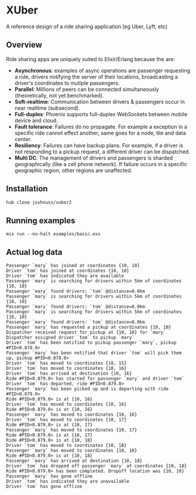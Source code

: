 # XUber

A reference design of a ride sharing application (eg Uber, Lyft, etc)

## Overview

Ride sharing apps are uniquely suited to Elixir/Erlang because the are:

- **Asynchronous**: examples of async operations are passenger requesting a ride, drivers notifying the server of their locations, broadcasting a driver's coordinates to mutiple passengers.
- **Parallel**: Millions of peers can be connected simultaneously (theoretically, not yet benchmarked).
- **Soft-realtime**: Communication between drivers & passengers occur in near realtime (subsecond).
- **Full-duplex**: Phoenix supports full-duplex WebSockets between mobile device and cloud.
- **Fault tolerance**: Failures do no propagate. For example a exception in a specific ride cannot effect another, same goes for a node, tile and data center.
- **Resiliency**: Failures can have backup plans. For example, if a driver is not responding to a pickup request, a different driver can be dispatched.
- **Multi DC**: The management of drivers and passengers is sharded geographically (like a cell phone network). If failure occurs in a specific geographic region, other regions are unaffected.

## Installation

```bash
hub clone joshnuss/xuber2
```

## Running examples

```
mix run --no-halt examples/basic.exs
```

## Actual log data

```
Passenger `mary` has joined at coordinates {10, 10}
Driver `tom` has joined at coordinates {10, 10}
Driver `tom` has indicated they are available
Passenger `mary` is searching for drivers within 5km of coordinates {10, 10}
Passenger `mary` found drivers: `tom` @distance=0.0km
Passenger `mary` is searching for drivers within 5km of coordinates {10, 10}
Passenger `mary` found drivers: `tom` @distance=0.0km
Passenger `mary` is searching for drivers within 5km of coordinates {10, 10}
Passenger `mary` found drivers: `tom` @distance=0.0km
Passenger `mary` has requested a pickup at coordinates {10, 10}
Dispatcher received request for pickup at {10, 10} for `mary`
Dispatcher assigned driver `tom` to pickup `mary`
Driver `tom` has been notified to pickup passenger `mary`, pickup #PID<0.878.0>
Passenger `mary` has been notified that driver `tom` will pick them up, pickup #PID<0.878.0>
Driver `tom` has moved to coordinates {10, 15}
Driver `tom` has moved to coordinates {10, 16}
Driver `tom` has arrived at destination {10, 16}
Ride #PID<0.879.0> has started for passenger `mary` and driver `tom`
Driver `tom` has departed, ride #PID<0.879.0>
Passenger `mary` has been picked up and is departing with ride #PID<0.879.0>
Ride #PID<0.879.0> is at {10, 16}
Driver `tom` has moved to coordinates {10, 16}
Ride #PID<0.879.0> is at {10, 16}
Passenger `mary` has moved to coordinates {10, 16}
Driver `tom` has moved to coordinates {10, 17}
Ride #PID<0.879.0> is at {10, 17}
Passenger `mary` has moved to coordinates {10, 17}
Ride #PID<0.879.0> is at {10, 17}
Ride #PID<0.879.0> is at {10, 18}
Driver `tom` has moved to coordinates {10, 18}
Passenger `mary` has moved to coordinates {10, 18}
Ride #PID<0.879.0> is at {10, 18}
Passenger `mary` has arrived at destination {10, 18}
Driver `tom` has dropped off passenger `mary` at coordinates {10, 18}
Ride #PID<0.879.0> has been completed. Dropoff location was {10, 18}
Passenger `mary` has gone offline
Driver `tom` has indicated they are unavailable
Driver `tom` has gone offline
```
